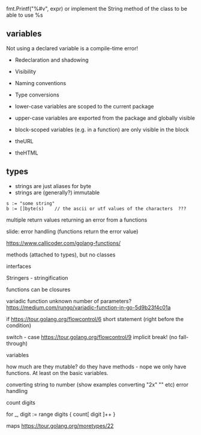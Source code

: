 fmt.Printf("%#v", expr)
or implement the String method of the class to be able to use %s


## variables

Not using a declared variable is a compile-time error!


* Redeclaration and shadowing
* Visibility
* Naming conventions
* Type conversions

* lower-case variables are scoped to the current package
* upper-case variables are exported from the package and globally visible
* block-scoped variables (e.g. in a function) are only visible in the block

* theURL
* theHTML


## types

* strings are just aliases for byte
* strings are (generally?) immutable

```
s := "some string"
b := []byte(s)    // the ascii or utf values of the characters  ???
```



multiple return values
returning an error from a functions

slide: error handling (functions return the error value)

https://www.callicoder.com/golang-functions/



methods (attached to types), but no classes

interfaces

Stringers - stringification

functions can be closures


variadic function
unknown number of parameters?
https://medium.com/rungo/variadic-function-in-go-5d9b23f4c01a





if
https://tour.golang.org/flowcontrol/6
short statement (right before the condition)


switch - case
https://tour.golang.org/flowcontrol/9
implicit break! (no fall-through)



variables

how much are they mutable?
do they have methods - nope we only have functions. At least on the basic variables.



converting string to number
(show examples converting "2x"  "" etc) error handling


count digits

for _, digit := range digits {
                count[ digit ]++
        }


maps
https://tour.golang.org/moretypes/22



